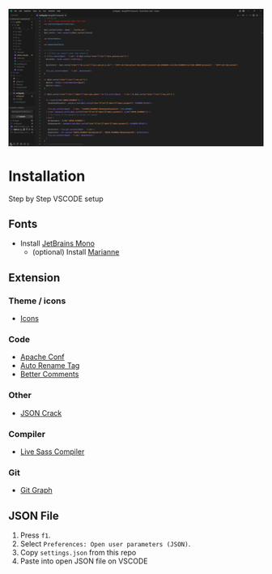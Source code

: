 ![alt text](images/image.png)

# Installation
Step by Step VSCODE setup

## Fonts
- Install [JetBrains Mono](https://www.jetbrains.com/fr-fr/lp/mono/)
    - (optional) Install [Marianne](https://www.systeme-de-design.gouv.fr/fondamentaux/typographie/)

## Extension

### Theme / icons
- [Icons](https://marketplace.visualstudio.com/items?itemName=tal7aouy.icons)

### Code
- [Apache Conf](https://marketplace.visualstudio.com/items?itemName=mrmlnc.vscode-apache)
- [Auto Rename Tag](https://marketplace.visualstudio.com/items?itemName=formulahendry.auto-rename-tag)
- [Better Comments](https://marketplace.visualstudio.com/items?itemName=aaron-bond.better-comments)

### Other
- [JSON Crack](https://marketplace.visualstudio.com/items?itemName=AykutSarac.jsoncrack-vscode)

### Compiler
- [Live Sass Compiler](https://marketplace.visualstudio.com/items?itemName=glenn2223.live-sass)

### Git
- [Git Graph](https://marketplace.visualstudio.com/items?itemName=mhutchie.git-graph)

## JSON File
1. Press ``f1``.
1. Select ``Preferences: Open user parameters (JSON)``.
1. Copy ``settings.json`` from this repo
1. Paste into open JSON file on VSCODE